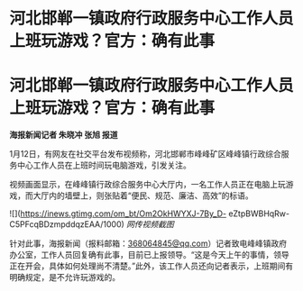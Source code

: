 # 河北邯郸一镇政府行政服务中心工作人员上班玩游戏？官方：确有此事

# 河北邯郸一镇政府行政服务中心工作人员上班玩游戏？官方：确有此事

**海报新闻记者 朱晓冲 张旭 报道**

1月12日，有网友在社交平台发布视频称，河北邯郸市峰峰矿区峰峰镇行政综合服务中心工作人员在上班时间玩电脑游戏，引发关注。

视频画面显示，在峰峰镇行政综合服务中心大厅内，一名工作人员正在电脑上玩游戏，而大厅内的墙壁上，则张贴着“便民、规范、廉洁、高效”的标语。

![](https://inews.gtimg.com/om_bt/Om2OkHWYXJ-7By_D-
eZtpBWBHqRw-C5PFcqBDzmpddqzEAA/1000) _网传视频截图_

针对此事，海报新闻（报料邮箱：368064845@qq.com）记者致电峰峰镇政府办公室，工作人员回复确有此事，目前已上报领导。“这是今天上午的事情，领导正在开会，具体如何处理尚不清楚。”此外，该工作人员还向记者表示，上班期间有明确规定，是不允许玩游戏的。

